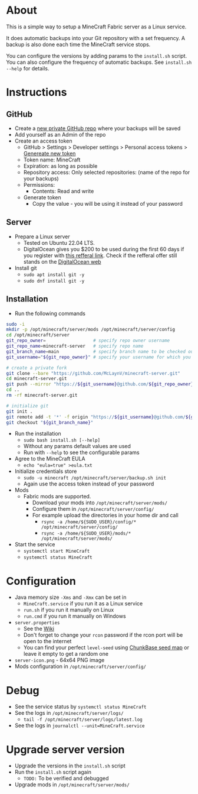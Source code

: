 About
=====

This is a simple way to setup a MineCraft Fabric server as a Linux service. 

It does automatic backups into your Git repository with a set frequency. 
A backup is also done each time the MineCraft service stops.

You can configure the versions by adding params to the `install.sh` script.
You can also configure the frequency of automatic backups.
See `install.sh --help` for details.


Instructions
============

GitHub
------

* Create a [new private GitHub repo](https://github.com/new) where your backups will be saved
* Add yourself as an Admin of the repo
* Create an access token
  * GitHub > Settings > Developer settings > Personal access tokens > [Genereate new token](https://github.com/settings/personal-access-tokens/new)
  * Token name: MineCraft
  * Expiration: as long as possible
  * Repository access: Only selected repositories: (name of the repo for your backups)
  * Permissions:
    * Contents: Read and write
  * Generate token
    * Copy the value - you will be using it instead of your password

Server
------

* Prepare a Linux server
  * Tested on Ubuntu 22.04 LTS.
  * DigitalOcean gives you $200 to be used during the first 60 days if you register with [this refferal link](https://m.do.co/c/dba1347dcfc8). 
    Check if the refferal offer still stands on the [DigitalOcean web](https://www.digitalocean.com/referral-program)
* Install git
  * `sudo apt install git -y`
  * `sudo dnf install git -y`

Installation
------------

* Run the following commands

```bash
sudo -i
mkdir -p /opt/minecraft/server/mods /opt/minecraft/server/config
cd /opt/minecraft/server
git_repo_owner=                  # specify repo owner username
git_repo_name=minecraft-server   # specify repo name
git_branch_name=main             # specify branch name to be checked out and used for backups
git_username="${git_repo_owner}" # specify your username for which you have generated the access token on GitHub

# create a private fork
git clone --bare "https://github.com/McLaynV/minecraft-server.git"
cd minecraft-server.git
git push --mirror "https://${git_username}@github.com/${git_repo_owner}/${git_repo_name}.git"
cd ..
rm -rf minecraft-server.git

# initialize git
git init .
git remote add -t '*' -f origin "https://${git_username}@github.com/${git_repo_owner}/${git_repo_name}.git" # use the access token instead of your password
git checkout "${git_branch_name}"
```

* Run the installation 
  * `sudo bash install.sh [--help]`
  * Without any params default values are used
  * Run with `--help` to see the configurable params
* Agree to the MineCraft EULA
  * `echo "eula=true" >eula.txt`
* Initialize credentials store
  * `sudo -u minecraft /opt/minecraft/server/backup.sh init`
  * Again use the access token instead of your password
* Mods
  * Fabric mods are supported.
    * Download your mods into `/opt/minecraft/server/mods/` 
    * Configure them in `/opt/minecraft/server/config/`
    * For example upload the directories in your home dir and call
      * `rsync -a /home/${SUDO_USER}/config/* /opt/minecraft/server/config/`
      * `rsync -a /home/${SUDO_USER}/mods/*   /opt/minecraft/server/mods/`
* Start the service
  * `systemctl start MineCraft`
  * `systemctl status MineCraft`

Configuration
=============

* Java memory size `-Xms` and `-Xmx` can be set in
  * `MineCraft.service` if you run it as a Linux service
  * `run.sh` if you run it manually on Linux
  * `run.cmd` if you run it manually on Windows
* `server.properties` 
  * See the [Wiki](https://minecraft.fandom.com/wiki/Server.properties)
  * Don't forget to change your `rcon` password if the rcon port will be open to the internet
  * You can find your perfect `level-seed` using [ChunkBase seed map](https://www.chunkbase.com/apps/seed-map) or leave it empty to get a random one
* `server-icon.png` - 64x64 PNG image
* Mods configuration in `/opt/minecraft/server/config/`

Debug
=====

* See the service status by `systemctl status MineCraft`
* See the logs in `/opt/minecraft/server/logs/`
  * `tail -f /opt/minecraft/server/logs/latest.log`
* See the logs in `journalctl --unit=MineCraft.service`

Upgrade server version
======================

* Upgrade the versions in the `install.sh` script
* Run the `install.sh` script again
  * `TODO:` To be verified and debugged
* Upgrade mods in `/opt/minecraft/server/mods/`
